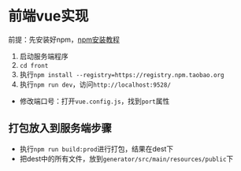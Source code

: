 # 前端vue实现

  前提：先安装好npm，[npm安装教程](https://blog.csdn.net/zhangwenwu2/article/details/52778521)

1. 启动服务端程序
2. `cd front`
3. 执行`npm install --registry=https://registry.npm.taobao.org`
4. 执行`npm run dev`，访问`http://localhost:9528/`


- 修改端口号：打开`vue.config.js`，找到`port`属性

## 打包放入到服务端步骤

- 执行`npm run build:prod`进行打包，结果在dest下
- 把dest中的所有文件，放到`generator/src/main/resources/public`下